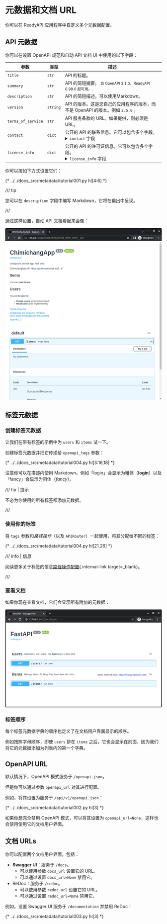 # 元数据和文档 URL

你可以在 ReadyAPI 应用程序中自定义多个元数据配置。

## API 元数据

你可以在设置 OpenAPI 规范和自动 API 文档 UI 中使用的以下字段：

| 参数 | 类型 | 描述 |
|------------|------|-------------|
| `title` | `str` | API 的标题。 |
| `summary` | `str` | API 的简短摘要。 <small>自 OpenAPI 3.1.0、ReadyAPI 0.99.0 起可用。.</small> |
| `description` | `str` | API 的简短描述。可以使用Markdown。 |
| `version` | `string` | API 的版本。这是您自己的应用程序的版本，而不是 OpenAPI 的版本。例如 `2.5.0` 。 |
| `terms_of_service` | `str` | API 服务条款的 URL。如果提供，则必须是 URL。 |
| `contact` | `dict` | 公开的 API 的联系信息。它可以包含多个字段。<details><summary><code>contact</code> 字段</summary><table><thead><tr><th>参数</th><th>Type</th><th>描述</th></tr></thead><tbody><tr><td><code>name</code></td><td><code>str</code></td><td>联系人/组织的识别名称。</td></tr><tr><td><code>url</code></td><td><code>str</code></td><td>指向联系信息的 URL。必须采用 URL 格式。</td></tr><tr><td><code>email</code></td><td><code>str</code></td><td>联系人/组织的电子邮件地址。必须采用电子邮件地址的格式。</td></tr></tbody></table></details> |
| `license_info` | `dict` | 公开的 API 的许可证信息。它可以包含多个字段。<details><summary><code>license_info</code> 字段</summary><table><thead><tr><th>参数</th><th>类型</th><th>描述</th></tr></thead><tbody><tr><td><code>name</code></td><td><code>str</code></td><td><strong>必须的</strong> (如果设置了<code>license_info</code>). 用于 API 的许可证名称。</td></tr><tr><td><code>identifier</code></td><td><code>str</code></td><td>一个API的<a href="https://spdx.org/licenses/" class="external-link" target="_blank">SPDX</a>许可证表达。 The <code>identifier</code> field is mutually exclusive of the <code>url</code> field. <small>自 OpenAPI 3.1.0、ReadyAPI 0.99.0 起可用。</small></td></tr><tr><td><code>url</code></td><td><code>str</code></td><td>用于 API 的许可证的 URL。必须采用 URL 格式。</td></tr></tbody></table></details> |

你可以按如下方式设置它们：

{* ../../docs_src/metadata/tutorial001.py hl[4:6] *}

/// tip

您可以在 `description` 字段中编写 Markdown，它将在输出中呈现。

///

通过这样设置，自动 API 文档看起来会像：

<img src="/img/tutorial/metadata/image01.png">

## 标签元数据

### 创建标签元数据

让我们在带有标签的示例中为 `users` 和 `items` 试一下。

创建标签元数据并把它传递给 `openapi_tags` 参数：

{* ../../docs_src/metadata/tutorial004.py hl[3:16,18] *}

注意你可以在描述内使用 Markdown，例如「login」会显示为粗体（**login**）以及「fancy」会显示为斜体（_fancy_）。

/// tip | 提示

不必为你使用的所有标签都添加元数据。

///

### 使用你的标签

将 `tags` 参数和*路径操作*（以及 `APIRouter`）一起使用，将其分配给不同的标签：

{* ../../docs_src/metadata/tutorial004.py hl[21,26] *}

/// info | 信息

阅读更多关于标签的信息[路径操作配置](path-operation-configuration.md#tags){.internal-link target=_blank}。

///

### 查看文档

如果你现在查看文档，它们会显示所有附加的元数据：

<img src="/img/tutorial/metadata/image02.png">

### 标签顺序

每个标签元数据字典的顺序也定义了在文档用户界面显示的顺序。

例如按照字母顺序，即使 `users` 排在 `items` 之后，它也会显示在前面，因为我们将它的元数据添加为列表内的第一个字典。

## OpenAPI URL

默认情况下，OpenAPI 模式服务于 `/openapi.json`。

但是你可以通过参数 `openapi_url` 对其进行配置。

例如，将其设置为服务于 `/api/v1/openapi.json`：

{* ../../docs_src/metadata/tutorial002.py hl[3] *}

如果你想完全禁用 OpenAPI 模式，可以将其设置为 `openapi_url=None`，这样也会禁用使用它的文档用户界面。

## 文档 URLs

你可以配置两个文档用户界面，包括：

* **Swagger UI**：服务于 `/docs`。
    * 可以使用参数 `docs_url` 设置它的 URL。
    * 可以通过设置 `docs_url=None` 禁用它。
* ReDoc：服务于 `/redoc`。
    * 可以使用参数 `redoc_url` 设置它的 URL。
    * 可以通过设置 `redoc_url=None` 禁用它。

例如，设置 Swagger UI 服务于 `/documentation` 并禁用 ReDoc：

{* ../../docs_src/metadata/tutorial003.py hl[3] *}
